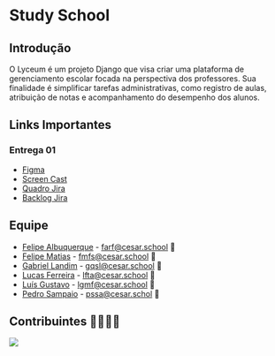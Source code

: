 # Study School
## Introdução
O Lyceum é um projeto Django que visa criar uma plataforma de gerenciamento escolar focada na perspectiva dos professores. Sua finalidade é simplificar tarefas administrativas, como registro de aulas, atribuição de notas e acompanhamento do desempenho dos alunos.

## Links Importantes</h2>

### Entrega 01
- [Figma]()
- [Screen Cast]()
- [Quadro Jira](https://zibec.atlassian.net/jira/software/projects/CEBIZ/boards/2?atlOrigin=eyJpIjoiNWE5YjNhNmM4NjI1NDBlM2FhMjllZDU5NTFhOTYxYmMiLCJwIjoiaiJ9)
- [Backlog Jira](https://zibec.atlassian.net/jira/software/projects/CEBIZ/boards/2/backlog?atlOrigin=eyJpIjoiOWQxZjk5OWVjOGNjNGMzYzhlOTFlNGIzMmNmNzQ1ZTAiLCJwIjoiaiJ9)

## Equipe
- [Felipe Albuquerque](https://github.com/FelipeARFranca) - farf@cesar.school 📩
- [Felipe Matias](https://github.com/Zibec) - fmfs@cesar.school 📩
- [Gabriel Landim](https://github.com/Gabrielqlandim) - gqsl@cesar.school 📩
- [Lucas Ferreira](https://github.com/seconds4decay) - lfta@cesar.school 📩
- [Luís Gustavo](https://github.com/Luis-Gustavo-Melo) - lgmf@cesar.school 📩
- [Pedro Sampaio](https://github.com/PedrooSam) - pssa@cesar.schol 📩

## Contribuintes 👨‍👩‍👧‍👦
<a href="https://github.com/Gabrielqlandim/fds-projeto/graphs/contributors">
  <img src="https://contrib.rocks/image?repo=Gabrielqlandim/fds-projeto" />
</a>
